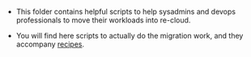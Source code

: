 - This folder contains helpful scripts to help sysadmins and devops professionals to move their workloads into re-cloud.

- You will find here scripts to actually do the migration work, and they accompany [recipes]([url](https://github.com/euroblaze/re-cloud/blob/recipes/odoo.md)).

